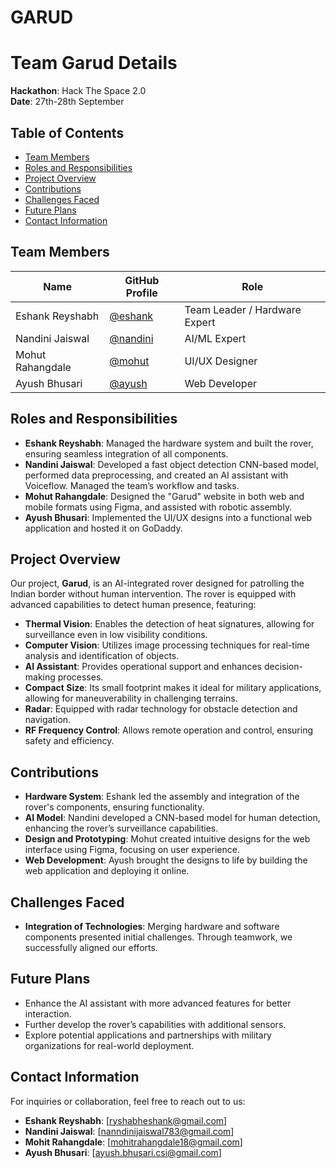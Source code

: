 # GARUD

# Team Garud Details

**Hackathon**: Hack The Space 2.0  
**Date**: 27th-28th September

## Table of Contents
- [Team Members](#team-members)
- [Roles and Responsibilities](#roles-and-responsibilities)
- [Project Overview](#project-overview)
- [Contributions](#contributions)
- [Challenges Faced](#challenges-faced)
- [Future Plans](#future-plans)
- [Contact Information](#contact-information)

## Team Members

| Name              | GitHub Profile                     | Role                |
|-------------------|------------------------------------|---------------------|
| Eshank Reyshabh   | [@eshank](https://github.com/breweshank) | Team Leader / Hardware Expert |
| Nandini Jaiswal   | [@nandini](https://NandiniJaiswal05) | AI/ML Expert        |
| Mohut Rahangdale   | [@mohut](https://github.com/mohut)  | UI/UX Designer      |
| Ayush Bhusari     | [@ayush](https://github.com/ayush)  | Web Developer       |

## Roles and Responsibilities

- **Eshank Reyshabh**: Managed the hardware system and built the rover, ensuring seamless integration of all components.
- **Nandini Jaiswal**: Developed a fast object detection CNN-based model, performed data preprocessing, and created an AI assistant with Voiceflow. Managed the team’s workflow and tasks.
- **Mohut Rahangdale**: Designed the "Garud" website in both web and mobile formats using Figma, and assisted with robotic assembly.
- **Ayush Bhusari**: Implemented the UI/UX designs into a functional web application and hosted it on GoDaddy.

## Project Overview

Our project, **Garud**, is an AI-integrated rover designed for patrolling the Indian border without human intervention. The rover is equipped with advanced capabilities to detect human presence, featuring:

- **Thermal Vision**: Enables the detection of heat signatures, allowing for surveillance even in low visibility conditions.
- **Computer Vision**: Utilizes image processing techniques for real-time analysis and identification of objects.
- **AI Assistant**: Provides operational support and enhances decision-making processes.
- **Compact Size**: Its small footprint makes it ideal for military applications, allowing for maneuverability in challenging terrains.
- **Radar**: Equipped with radar technology for obstacle detection and navigation.
- **RF Frequency Control**: Allows remote operation and control, ensuring safety and efficiency.

## Contributions

- **Hardware System**: Eshank led the assembly and integration of the rover's components, ensuring functionality.
- **AI Model**: Nandini developed a CNN-based model for human detection, enhancing the rover’s surveillance capabilities.
- **Design and Prototyping**: Mohut created intuitive designs for the web interface using Figma, focusing on user experience.
- **Web Development**: Ayush brought the designs to life by building the web application and deploying it online.

## Challenges Faced

- **Integration of Technologies**: Merging hardware and software components presented initial challenges. Through teamwork, we successfully aligned our efforts.

## Future Plans

- Enhance the AI assistant with more advanced features for better interaction.
- Further develop the rover’s capabilities with additional sensors.
- Explore potential applications and partnerships with military organizations for real-world deployment.

## Contact Information

For inquiries or collaboration, feel free to reach out to us:
- **Eshank Reyshabh**: [ryshabheshank@gmail.com]
- **Nandini Jaiswal**: [nanndinijaiswal783@gmail.com]
- **Mohit Rahangdale**: [mohitrahangdale18@gmail.com]
- **Ayush Bhusari**: [ayush.bhusari.csi@gmail.com]

